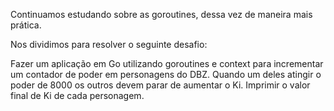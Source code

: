 Continuamos estudando sobre as goroutines, dessa vez de maneira mais prática.

Nos dividimos para resolver o seguinte desafio:

Fazer um aplicação em Go utilizando goroutines e context para incrementar um contador de poder em personagens
do DBZ. Quando um deles atingir o poder de 8000 os outros devem parar de aumentar o Ki.
Imprimir o valor final de Ki de cada personagem.